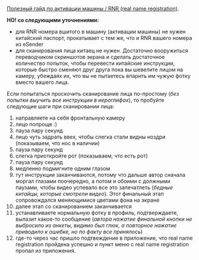 [Полезный гайд по активации машины / RNR (real name
registration)](https://www.drive2.ru/l/648713510729044437/?m=656644013222271948&page=0#a656644013222271948).

**НО! со следующими уточнениями:**

* для RNR номера вшитого в машину (активации машины) не нужен китайский
  паспорт, прокатывает с тем же, что и RNR вашего номера из eSender
* для сканирования лица китаец не нужен. Достаточно вооружиться переводчиком
  скриншотов экрана и сделать достаточное количество попыток, чтобы перевести
  китайские инструкции, которые быстро сменяют друг друга пока вы шевелите
  лицом на камеру, убеждаях их, что вы не пытаетесь впарить им чужую фотку
  вместо вашего лица.

Если попытаться проскочить сканирование лица по-простому (*без попытки выучить
все инструкции в иероглифах*), то пробуйте следующие шаги при сканировании
лица:

1. направляете на себя фронтальную камеру
1. лицо попроще :)
1. пауза пару секунд
1. лицо чуть задрать ввех, чтобы слегка стали видны ноздри (показываем, что нос
   в наличии)
1. пауза пару секунд
1. слегка приоткройте рот (показываем, что есть рот)
1. пауза пару секунд
1. медленно подмигните одним глазом
1. тут инструкции заканчиваются, потому что дальше автор сначала моргал глазами
   поочередно, а потом и обоими с должными паузами, чтобы видео успевало все
   это запечатлеть (*бедные китайцы, которые смотрели видео*). Этот финальный
   этап сопровождался меняющимися цветами фона на экране
1. далее этап со сканированием заканчивается
1. устанавливаете нормальную фотку в профиль, подтверждаете, вылазит какое-то
   сообщение (*автора нажатие финальной кнопки не выбросило из анкеты, видимо
   был глюк, а повторное нажатие приводило к ошибке, но по факту все
   принялось*)
1. где-то через час пришло подтвеждение в приложение, что real name
   registration пройдена успешно и пункт меню с real name registration пропал
   из приложения.
